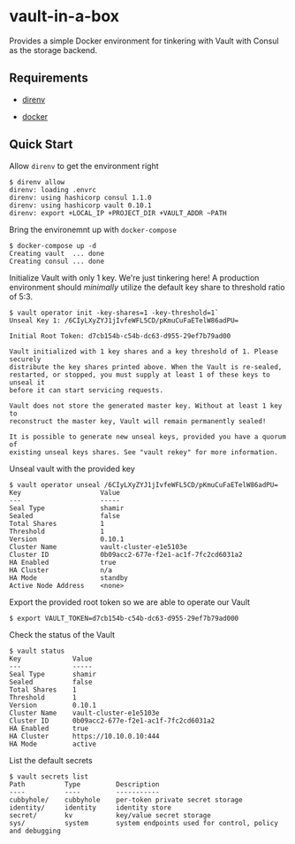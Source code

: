vault-in-a-box
==============

Provides a simple Docker environment for tinkering with Vault with Consul as the
storage backend.

Requirements
------------

-   [direnv](https://github.com/direnv/direnv)

-   [docker](https://www.docker.com/get-docker) 

Quick Start
-----------

Allow `direnv` to get the environment right

~~~~~~~~~~~~~~~~~~~~~~~~~~~~~~~~~~~~~~~~~~~~~~~~~~~~~~~~~~~~~~~~~~~~~~~~~~~~~~~~
$ direnv allow
direnv: loading .envrc
direnv: using hashicorp consul 1.1.0
direnv: using hashicorp vault 0.10.1
direnv: export +LOCAL_IP +PROJECT_DIR +VAULT_ADDR ~PATH
~~~~~~~~~~~~~~~~~~~~~~~~~~~~~~~~~~~~~~~~~~~~~~~~~~~~~~~~~~~~~~~~~~~~~~~~~~~~~~~~

Bring the environemnt up with `docker-compose`

~~~~~~~~~~~~~~~~~~~~~~~~~~~~~~~~~~~~~~~~~~~~~~~~~~~~~~~~~~~~~~~~~~~~~~~~~~~~~~~~
$ docker-compose up -d
Creating vault  ... done
Creating consul ... done
~~~~~~~~~~~~~~~~~~~~~~~~~~~~~~~~~~~~~~~~~~~~~~~~~~~~~~~~~~~~~~~~~~~~~~~~~~~~~~~~

Initialize Vault with only 1 key. We're just tinkering here! A production environment should *minimally* utilize the default key share to threshold ratio of 5:3.

~~~~~~~~~~~~~~~~~~~~~~~~~~~~~~~~~~~~~~~~~~~~~~~~~~~~~~~~~~~~~~~~~~~~~~~~~~~~~~~~
$ vault operator init -key-shares=1 -key-threshold=1`
Unseal Key 1: /6CIyLXyZYJ1jIvfeWFL5CD/pKmuCuFaETelW86adPU=

Initial Root Token: d7cb154b-c54b-dc63-d955-29ef7b79ad00

Vault initialized with 1 key shares and a key threshold of 1. Please securely
distribute the key shares printed above. When the Vault is re-sealed,
restarted, or stopped, you must supply at least 1 of these keys to unseal it
before it can start servicing requests.

Vault does not store the generated master key. Without at least 1 key to
reconstruct the master key, Vault will remain permanently sealed!

It is possible to generate new unseal keys, provided you have a quorum of
existing unseal keys shares. See "vault rekey" for more information.
~~~~~~~~~~~~~~~~~~~~~~~~~~~~~~~~~~~~~~~~~~~~~~~~~~~~~~~~~~~~~~~~~~~~~~~~~~~~~~~~

Unseal vault with the provided key

~~~~~~~~~~~~~~~~~~~~~~~~~~~~~~~~~~~~~~~~~~~~~~~~~~~~~~~~~~~~~~~~~~~~~~~~~~~~~~~~
$ vault operator unseal /6CIyLXyZYJ1jIvfeWFL5CD/pKmuCuFaETelW86adPU=
Key                    Value
---                    -----
Seal Type              shamir
Sealed                 false
Total Shares           1
Threshold              1
Version                0.10.1
Cluster Name           vault-cluster-e1e5103e
Cluster ID             0b09acc2-677e-f2e1-ac1f-7fc2cd6031a2
HA Enabled             true
HA Cluster             n/a
HA Mode                standby
Active Node Address    <none>
~~~~~~~~~~~~~~~~~~~~~~~~~~~~~~~~~~~~~~~~~~~~~~~~~~~~~~~~~~~~~~~~~~~~~~~~~~~~~~~~

Export the provided root token so we are able to operate our Vault

~~~~~~~~~~~~~~~~~~~~~~~~~~~~~~~~~~~~~~~~~~~~~~~~~~~~~~~~~~~~~~~~~~~~~~~~~~~~~~~~
$ export VAULT_TOKEN=d7cb154b-c54b-dc63-d955-29ef7b79ad000
~~~~~~~~~~~~~~~~~~~~~~~~~~~~~~~~~~~~~~~~~~~~~~~~~~~~~~~~~~~~~~~~~~~~~~~~~~~~~~~~

Check the status of the Vault

~~~~~~~~~~~~~~~~~~~~~~~~~~~~~~~~~~~~~~~~~~~~~~~~~~~~~~~~~~~~~~~~~~~~~~~~~~~~~~~~
$ vault status
Key             Value
---             -----
Seal Type       shamir
Sealed          false
Total Shares    1
Threshold       1
Version         0.10.1
Cluster Name    vault-cluster-e1e5103e
Cluster ID      0b09acc2-677e-f2e1-ac1f-7fc2cd6031a2
HA Enabled      true
HA Cluster      https://10.10.0.10:444
HA Mode         active
~~~~~~~~~~~~~~~~~~~~~~~~~~~~~~~~~~~~~~~~~~~~~~~~~~~~~~~~~~~~~~~~~~~~~~~~~~~~~~~~

List the default secrets

~~~~~~~~~~~~~~~~~~~~~~~~~~~~~~~~~~~~~~~~~~~~~~~~~~~~~~~~~~~~~~~~~~~~~~~~~~~~~~~~
$ vault secrets list
Path          Type         Description
----          ----         -----------
cubbyhole/    cubbyhole    per-token private secret storage
identity/     identity     identity store
secret/       kv           key/value secret storage
sys/          system       system endpoints used for control, policy and debugging
~~~~~~~~~~~~~~~~~~~~~~~~~~~~~~~~~~~~~~~~~~~~~~~~~~~~~~~~~~~~~~~~~~~~~~~~~~~~~~~~
